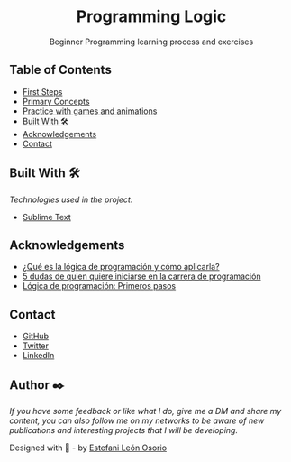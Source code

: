 <h1 align="center">Programming Logic</h1>

<div align="center">
Beginner Programming learning process and exercises
</div>
<!-- TABLE OF CONTENTS -->

## Table of Contents

- [First Steps](https://github.com/EstefaniLeon/Programming-logic/tree/main/Primeros-pasos)
- [Primary Concepts](https://github.com/EstefaniLeon/Programming-logic/tree/main/Conceptos-primordiales)
- [Practice with games and animations](https://github.com/EstefaniLeon/Programming-logic/tree/main/Practicando-con-juegos-y-animaciones)
- [Built With 🛠️](#built-with-🛠️)
- [Acknowledgements](#acknowledgements)
- [Contact](#contact)

<!-- BUILD WITH -->

## Built With 🛠️

_Technologies used in the project:_

- [Sublime Text](https://www.sublimetext.com/)


## Acknowledgements

- [¿Qué es la lógica de programación y cómo aplicarla?](https://www.youtube.com/watch?v=3W983Q2NzRI&ab_channel=AluraLatam)
- [5 dudas de quien quiere iniciarse en la carrera de programación](https://www.aluracursos.com/blog/5-dudas-de-quien-quiere-iniciarse-en-la-carrera-de-programacion)
- [Lógica de programación: Primeros pasos](https://www.aluracursos.com/curso-online-logica-de-programacion-primeros-pasos)

<!-- CONTACT -->

## Contact

- [GitHub](https://github.com/EstefaniLeon)
- [Twitter](https://twitter.com/Esleos1)
- [LinkedIn](https://www.linkedin.com/in/estefani-leon-osorio/)

## Author ✒️

_If you have some feedback or like what I do, give me a DM and share my content, you can also follow me on my networks to be aware of new publications and interesting projects that I will be developing._

Designed with 💖 - by [Estefani León Osorio](https://github.com/EstefaniLeon)

